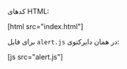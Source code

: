 کدهای HTML: 

[html src="index.html"]

برای فایل `alert.js` در همان دایرکتوی:

[js src="alert.js"]

